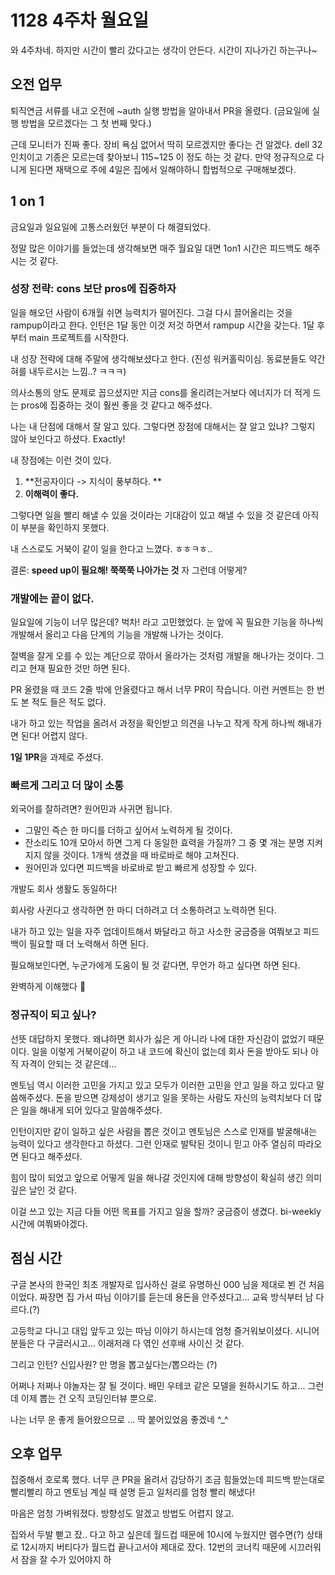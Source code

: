 # 1128 4주차 월요일

와 4주차네. 하지만 시간이 빨리 갔다고는 생각이 안든다. 시간이 지나가긴 하는구나~

## 오전 업무

퇴직연금 서류를 내고 오전에 ~auth 실행 방법을 알아내서 PR을 올렸다. (금요일에 실행 방법을 모르겠다는 그 첫 번째 맞다.)

근데 모니터가 진짜 좋다. 장비 욕심 없어서 딱히 모르겠지만 좋다는 건 알겠다. dell 32인치이고 기종은 모르는데 찾아보니 115~125 이 정도 하는 것 같다. 만약 정규직으로 다니게 된다면 재택으로 주에 4일은 집에서 일해야하니 합법적으로 구매해보겠다.

## 1 on 1

금요일과 일요일에 고통스러웠던 부분이 다 해결되었다.

정말 많은 이야기를 들었는데 생각해보면 매주 월요일 대면 1on1 시간은 피드백도 해주시는 것 같다.

### **성장 전략: cons 보단 pros에 집중하자**

일을 해오던 사람이 6개월 쉬면 능력치가 떨어진다. 그걸 다시 끌어올리는 것을 rampup이라고 한다. 인턴은 1달 동안 이것 저것 하면서 rampup 시간을 갖는다. 1달 후부터 main 프로젝트를 시작한다.

내 성장 전략에 대해 주말에 생각해보셨다고 한다. (진성 워커홀릭이심. 동료분들도 약간 혀를 내두르시는 느낌..? ㅋㅋㅋ)

의사소통의 양도 문제로 꼽으셨지만 지금 cons를 올리려는거보다 에너지가 더 적게 드는 pros에 집중하는 것이 훨씬 좋을 것 같다고 해주셨다.

나는 내 단점에 대해서 잘 알고 있다. 그렇다면 장점에 대해서는 잘 알고 있냐? 그렇지 않아 보인다고 하셨다. Exactly!

내 장점에는 이런 것이 있다.

1. **전공자이다 -> 지식이 풍부하다. **
2. **이해력이 좋다.**

그렇다면 일을 빨리 해낼 수 있을 것이라는 기대감이 있고 해낼 수 있을 것 같은데 아직 이 부분을 확인하지 못했다.

내 스스로도 거북이 같이 일을 한다고 느꼈다. ㅎㅎㅋㅎ..

결론: **speed up이 필요해! 쭉쭉쭉 나아가는 것** 자 그런데 어떻게?

### **개발에는 끝이 없다.**

일요일에 기능이 너무 많은데? 벅차! 라고 고민했었다. 눈 앞에 꼭 필요한 기능을 하나씩 개발해서 올리고 다음 단계의 기능을 개발해 나가는 것이다.

절벽을 잘게 오를 수 있는 계단으로 깎아서 올라가는 것처럼 개발을 해나가는 것이다. 그리고 현재 필요한 것만 하면 된다.

PR 올렸을 때 코드 2줄 밖에 안올렸다고 해서 너무 PR이 작습니다. 이런 커멘트는 한 번도 본 적도 들은 적도 없다.

내가 하고 있는 작업을 올려서 과정을 확인받고 의견을 나누고 작게 작게 하나씩 해내가면 된다! 어렵지 않다.

**1일 1PR**을 과제로 주셨다.

### 빠르게 그리고 더 많이 소통

외국어를 잘하려면? 원어민과 사귀면 됩니다. 

- 그말인 즉슨 한 마디를 더하고 싶어서 노력하게 될 것이다. 
- 잔소리도 10개 모아서 하면 그게 다 동일한 효력을 가질까? 그 중 몇 개는 분명 지켜지지 않을 것이다. 1개씩 생겼을 때 바로바로 해야 고쳐진다. 
- 원어민과 있다면 피드백을 바로바로 받고 빠르게 성장할 수 있다.

개발도 회사 생활도 동일하다!

회사랑 사귄다고 생각하면 한 마디 더하려고 더 소통하려고 노력하면 된다. 

내가 하고 있는 일을 자주 업데이트해서 봐달라고 하고 사소한 궁금증을 여쭤보고 피드백이 필요할 때 더 노력해서 하면 된다. 

필요해보인다면, 누군가에게 도움이 될 것 같다면, 무언가 하고 싶다면 하면 된다.

완벽하게 이해했다 🥳

### **정규직이 되고 싶나?**

선뜻 대답하지 못했다. 왜냐하면 회사가 싫은 게 아니라 나에 대한 자신감이 없었기 때문이다. 일을 이렇게 거북이같이 하고 내 코드에 확신이 없는데 회사 돈을 받아도 되나 아직 자격이 안되는 것 같은데...

멘토님 역시 이러한 고민을 가지고 있고 모두가 이러한 고민을 안고 일을 하고 있다고 말씀해주셨다. 돈을 받으면 강제성이 생기고 일을 못하는 사람도 자신의 능력치보다 더 많은 일을 해내게 되어 있다고 말씀해주셨다. 

인턴이지만 같이 일하고 싶은 사람을 뽑은 것이고 멘토님은 스스로 인재를 발굴해내는 능력이 있다고 생각한다고 하셨다. 그런 인재로 발탁된 것이니 믿고 아주 열심히 따라오면 된다고 해주셨다.

힘이 많이 되었고 앞으로 어떻게 일을 해나갈 것인지에 대해 방향성이 확실히 생긴 의미 깊은 날인 것 같다.

이걸 쓰고 있는 지금 다들 어떤 목표를 가지고 일을 할까? 궁금증이 생겼다. bi-weekly 시간에 여쭤봐야겠다.

## 점심 시간

구글 본사의 한국인 최초 개발자로 입사하신 걸로 유명하신 000 님을 제대로 뵌 건 처음이었다. 짜장면 집 가서 따님 이야기를 듣는데 용돈을 안주셨다고... 교육 방식부터 남 다르다.(?) 

고등학교 다니고 대입 앞두고 있는 따님 이야기 하시는데 엄청 즐거워보이셨다. 시니어 분들은 다 구글러시고... 이래저래 다 엮인 선후배 사이신 것 같다.

그리고 인턴? 신입사원? 만 명을 뽑고싶다는/뽑으라는 (?) 

어쩌나 저쩌나 야놀자는 잘 될 것이다. 배민 우테코 같은 모델을 원하시기도 하고... 그런데 이제 뽑는 건 오직 코딩인터뷰 뿐으로. 

나는 너무 운 좋게 들어왔으므로 ... 딱 붙어있었음 좋겠네 ^_^

## 오후 업무

집중해서 호로록 했다. 너무 큰 PR을 올려서 감당하기 조금 힘들었는데 피드백 받는대로 빨리빨리 하고 멘토님 계실 때 설명 듣고 일처리를 엄청 빨리 해냈다!

마음은 엄청 가벼워졌다. 방향성도 알겠고 방법도 어렵지 않고. 

집와서 두발 뻗고 잤.. 다고 하고 싶은데 월드컵 때문에 10시에 누웠지만 램수면(?) 상태로 12시까지 버티다가 월드컵 끝나고서야 제대로 잤다. 12번의 코너킥 때문에 시끄러워서 잠을 잘 수가 있어야지 하
